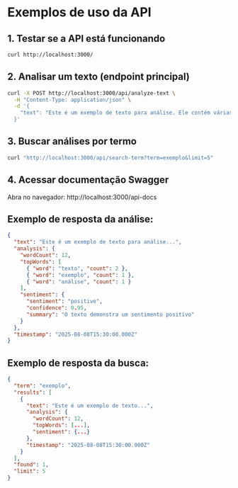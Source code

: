 # Exemplos de uso da API

## 1. Testar se a API está funcionando
```bash
curl http://localhost:3000/
```

## 2. Analisar um texto (endpoint principal)
```bash
curl -X POST http://localhost:3000/api/analyze-text \
  -H "Content-Type: application/json" \
  -d '{
    "text": "Este é um exemplo de texto para análise. Ele contém várias palavras e demonstra um sentimento muito positivo!"
  }'
```

## 3. Buscar análises por termo
```bash
curl "http://localhost:3000/api/search-term?term=exemplo&limit=5"
```

## 4. Acessar documentação Swagger
Abra no navegador: http://localhost:3000/api-docs

## Exemplo de resposta da análise:
```json
{
  "text": "Este é um exemplo de texto para análise...",
  "analysis": {
    "wordCount": 12,
    "topWords": [
      { "word": "texto", "count": 2 },
      { "word": "exemplo", "count": 1 },
      { "word": "análise", "count": 1 }
    ],
    "sentiment": {
      "sentiment": "positive",
      "confidence": 0.95,
      "summary": "O texto demonstra um sentimento positivo"
    }
  },
  "timestamp": "2025-08-08T15:30:00.000Z"
}
```

## Exemplo de resposta da busca:
```json
{
  "term": "exemplo",
  "results": [
    {
      "text": "Este é um exemplo de texto...",
      "analysis": {
        "wordCount": 12,
        "topWords": [...],
        "sentiment": {...}
      },
      "timestamp": "2025-08-08T15:30:00.000Z"
    }
  ],
  "found": 1,
  "limit": 5
}
```
